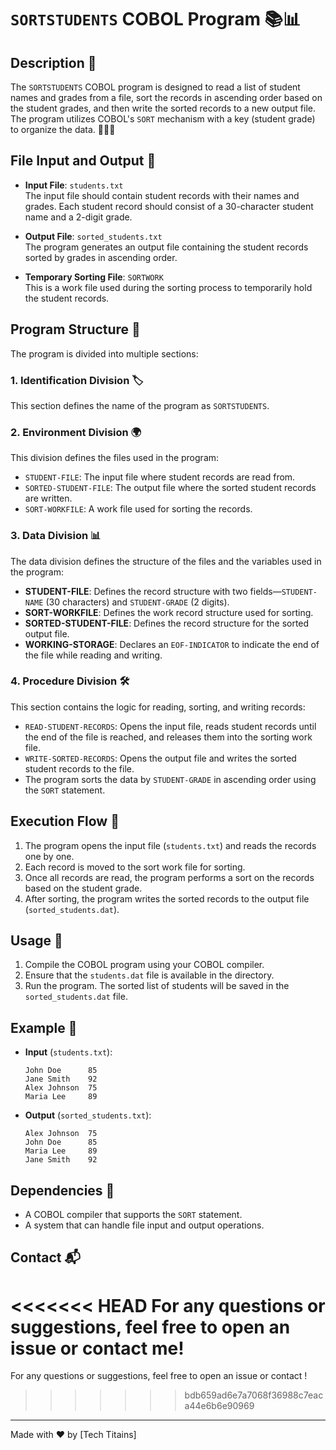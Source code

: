 # `SORTSTUDENTS` COBOL Program 📚📊

## Description 📝
The `SORTSTUDENTS` COBOL program is designed to read a list of student names and grades from a file, sort the records in ascending order based on the student grades, and then write the sorted records to a new output file. The program utilizes COBOL's `SORT` mechanism with a key (student grade) to organize the data. 🧑‍🎓🔢

## File Input and Output 📂
- **Input File**: `students.txt`  
  The input file should contain student records with their names and grades. Each student record should consist of a 30-character student name and a 2-digit grade.
  
- **Output File**: `sorted_students.txt`  
  The program generates an output file containing the student records sorted by grades in ascending order.

- **Temporary Sorting File**: `SORTWORK`  
  This is a work file used during the sorting process to temporarily hold the student records.

## Program Structure 📐
The program is divided into multiple sections:

### 1. **Identification Division** 🏷️
This section defines the name of the program as `SORTSTUDENTS`.

### 2. **Environment Division** 🌍
This division defines the files used in the program:
- `STUDENT-FILE`: The input file where student records are read from.
- `SORTED-STUDENT-FILE`: The output file where the sorted student records are written.
- `SORT-WORKFILE`: A work file used for sorting the records.

### 3. **Data Division** 📊
The data division defines the structure of the files and the variables used in the program:
- **STUDENT-FILE**: Defines the record structure with two fields—`STUDENT-NAME` (30 characters) and `STUDENT-GRADE` (2 digits).
- **SORT-WORKFILE**: Defines the work record structure used for sorting.
- **SORTED-STUDENT-FILE**: Defines the record structure for the sorted output file.
- **WORKING-STORAGE**: Declares an `EOF-INDICATOR` to indicate the end of the file while reading and writing.

### 4. **Procedure Division** 🛠️
This section contains the logic for reading, sorting, and writing records:
- `READ-STUDENT-RECORDS`: Opens the input file, reads student records until the end of the file is reached, and releases them into the sorting work file.
- `WRITE-SORTED-RECORDS`: Opens the output file and writes the sorted student records to the file.
- The program sorts the data by `STUDENT-GRADE` in ascending order using the `SORT` statement.

## Execution Flow 🔄
1. The program opens the input file (`students.txt`) and reads the records one by one.
2. Each record is moved to the sort work file for sorting.
3. Once all records are read, the program performs a sort on the records based on the student grade.
4. After sorting, the program writes the sorted records to the output file (`sorted_students.dat`).

## Usage 🚀
1. Compile the COBOL program using your COBOL compiler.
2. Ensure that the `students.dat` file is available in the directory.
3. Run the program. The sorted list of students will be saved in the `sorted_students.dat` file.

## Example 📑
- **Input** (`students.txt`):
    ```
    John Doe      85
    Jane Smith    92
    Alex Johnson  75
    Maria Lee     89
    ```

- **Output** (`sorted_students.txt`):
    ```
    Alex Johnson  75
    John Doe      85
    Maria Lee     89
    Jane Smith    92
    ```

## Dependencies 🔧
- A COBOL compiler that supports the `SORT` statement.
- A system that can handle file input and output operations.


## Contact 📬
<<<<<<< HEAD
For any questions or suggestions, feel free to open an issue or contact me!
=======
For any questions or suggestions, feel free to open an issue or contact !
>>>>>>> bdb659ad6e7a7068f36988c7eaca44e6b6e90969

---

Made with ❤️ by [Tech Titains]
